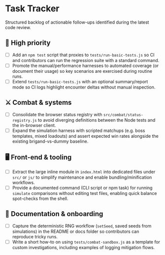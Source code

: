 # Task Tracker

Structured backlog of actionable follow-ups identified during the latest code review.

## 🚨 High priority

- [ ] Add an `npm test` script that proxies to `tests/run-basic-tests.js` so CI and contributors can run the regression suite with a standard command.
- [ ] Promote the manual/performance harnesses to automated coverage (or document their usage) so key scenarios are exercised during routine runs.
- [ ] Extend `tests/run-basic-tests.js` with an optional summary/report mode so CI logs highlight encounter deltas without manual inspection.

## ⚔️ Combat & systems

- [ ] Consolidate the browser status registry with `src/combat/status-registry.js` to avoid diverging definitions between the Node tests and the in-browser client.
- [ ] Expand the simulation harness with scripted matchups (e.g. boss templates, mixed loadouts) and assert expected win rates alongside the existing brigand-vs-dummy baseline.

## 🖥 Front-end & tooling

- [ ] Extract the large inline module in `index.html` into dedicated files under `src/` or `js/` to simplify maintenance and enable bundling/minification workflows.
- [ ] Provide a documented command (CLI script or npm task) for running `simulate` comparisons without editing test files, enabling quick balance spot-checks from the shell.

## 📝 Documentation & onboarding

- [ ] Capture the deterministic RNG workflow (`setSeed`, saved seeds from simulations) in the README or docs folder so contributors can reproduce tricky runs.
- [ ] Write a short how-to on using `tests/combat-sandbox.js` as a template for custom investigations, including examples of logging mitigation flows.
